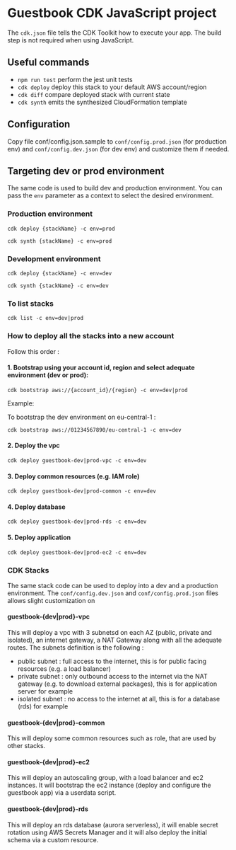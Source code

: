 # Guestbook CDK JavaScript project

The `cdk.json` file tells the CDK Toolkit how to execute your app. The build step is not required when using JavaScript.

## Useful commands

 * `npm run test`         perform the jest unit tests
 * `cdk deploy`           deploy this stack to your default AWS account/region
 * `cdk diff`             compare deployed stack with current state
 * `cdk synth`            emits the synthesized CloudFormation template

## Configuration

Copy file conf/config.json.sample to `conf/config.prod.json` (for production env) and `conf/config.dev.json` (for dev env) and customize them if needed.

## Targeting dev or prod environment

The same code is used to build dev and production environment. You can pass the `env` parameter as a context to select the desired environment.

### Production environment
`cdk deploy {stackName} -c env=prod`

`cdk synth {stackName} -c env=prod`

### Development environment

`cdk deploy {stackName} -c env=dev`

`cdk synth {stackName} -c env=dev`

### To list stacks

`cdk list -c env=dev|prod`


### How to deploy all the stacks into a new account

Follow this order : 

#### 1. Bootstrap using your account id, region and select adequate environment (dev or prod):
`cdk bootstrap aws://{account_id}/{region} -c env=dev|prod`

Example:

To bootstrap the dev environment on eu-central-1 :

`cdk bootstrap aws://01234567890/eu-central-1 -c env=dev`

#### 2. Deploy the vpc
`cdk deploy guestbook-dev|prod-vpc -c env=dev`

#### 3. Deploy common resources (e.g. IAM role)
`cdk deploy guestbook-dev|prod-common -c env=dev`

#### 4. Deploy database
`cdk deploy guestbook-dev|prod-rds -c env=dev`

#### 5. Deploy application
`cdk deploy guestbook-dev|prod-ec2 -c env=dev`

### CDK Stacks
The same stack code can be used to deploy into a dev and a production environment. The `conf/config.dev.json` and `conf/config.prod.json` files allows slight customization on 

#### guestbook-{dev|prod}-vpc
This will deploy a vpc with 3 subnetsd on each AZ (public, private and isolated), an internet gateway, a NAT Gateway along with all the adequate routes. The subnets definition is the following :

- public subnet : full access to the internet, this is for public facing resources (e.g. a load balancer)
- private subnet : only outbound access to the internet via the NAT gateway (e.g. to download external packages), this is for application server for example
- isolated subnet : no access to the internet at all, this is for a database (rds) for example

#### guestbook-{dev|prod}-common
This will deploy some common resources such as role, that are used by other stacks.

#### guestbook-{dev|prod}-ec2
This will deploy an autoscaling group, with a load balancer and ec2 instances. It will bootstrap the ec2 instance (deploy and configure the guestbook app) via a userdata script. 

#### guestbook-{dev|prod}-rds
This will deploy an rds database (aurora serverless), it will enable secret rotation using AWS Secrets Manager and it will also deploy the initial schema via a custom resource.
